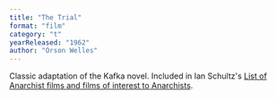 ```yaml
---
title: "The Trial"
format: "film"
category: "t"
yearReleased: "1962"
author: "Orson Welles"
---
```

Classic adaptation of the Kafka novel. Included in Ian Schultz's <a href="https://letterboxd.com/ianschultz/list/a-list-of-anarchist-films-and-films-of-interest/">List of Anarchist films and films of interest to Anarchists</a>.
